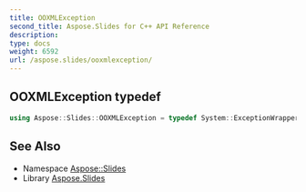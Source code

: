 ```yaml
---
title: OOXMLException
second_title: Aspose.Slides for C++ API Reference
description: 
type: docs
weight: 6592
url: /aspose.slides/ooxmlexception/
---
```

## OOXMLException typedef




```cpp
using Aspose::Slides::OOXMLException = typedef System::ExceptionWrapper<Details_OOXMLException>
```

## See Also

* Namespace [Aspose::Slides](../)
* Library [Aspose.Slides](../../)
